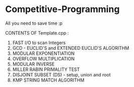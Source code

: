 # Competitive-Programming
All you need to save time :p 

CONTENTS OF Template.cpp :

   1. FAST I/O to scan Integers
   2. GCD - EUCLID'S and EXTENDED EUCLID'S ALGORITHM
   3. MODULAR EXPONENTIATION 
   4. OVERFLOW MULTIPLICATION
   5. MODULAR INVERSE
   6. MILLER RABIN PRIMALITY TEST
   7. DISJOINT SUBSET (DS) - setup, union and root
   8. KMP STRING MATCH ALGORITHM
